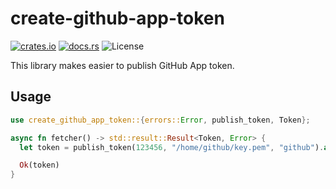 # create-github-app-token

[![crates.io](https://img.shields.io/crates/v/create-github-app-token?style=for-the-badge)](https://crates.io/crates/create-github-app-token)
[![docs.rs](https://img.shields.io/docsrs/create-github-app-token?style=for-the-badge)](https://docs.rs.create-github-app-token)
![License](https://img.shields.io/crates/l/create-github-app-token?style=for-the-badge)

This library makes easier to publish GitHub App token.

## Usage

```rust
use create_github_app_token::{errors::Error, publish_token, Token};

async fn fetcher() -> std::result::Result<Token, Error> {
  let token = publish_token(123456, "/home/github/key.pem", "github").await?;

  Ok(token)
}
```
